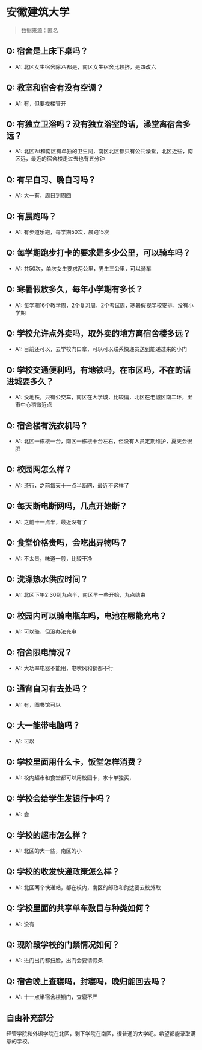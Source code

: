 # 安徽建筑大学

> 数据来源：匿名

## Q: 宿舍是上床下桌吗？

- A1: 北区女生宿舍除7#都是，南区女生宿舍比较挤，是四改六

## Q: 教室和宿舍有没有空调？

- A1: 有，但要找楼管开

## Q: 有独立卫浴吗？没有独立浴室的话，澡堂离宿舍多远？

- A1: 北区7#和南区有单独的卫生间，南区北区都只有公共澡堂，北区近些，南区远，最近的宿舍楼走过去也有五分钟

## Q: 有早自习、晚自习吗？

- A1: 大一有，周日到周四

## Q: 有晨跑吗？

- A1: 有步道乐跑，每学期50次，晨跑15次

## Q: 每学期跑步打卡的要求是多少公里，可以骑车吗？

- A1: 共50次，单次女生要求两公里，男生三公里，可以骑车

## Q: 寒暑假放多久，每年小学期有多长？

- A1: 每学期16个教学周，2个复习周，2个考试周，寒暑假视学校安排。没有小学期

## Q: 学校允许点外卖吗，取外卖的地方离宿舍楼多远？

- A1: 目前还可以，去学校门口拿，可以可以联系快递员送到能递过来的小门

## Q: 学校交通便利吗，有地铁吗，在市区吗，不在的话进城要多久？

- A1: 没地铁，只有公交车，南区在大学城，比较偏，北区在老城区南二环，里市中心稍微近点

## Q: 宿舍楼有洗衣机吗？

- A1: 北区一栋楼一台，南区一栋楼十台左右，但没有人员定期维护，夏天会很脏

## Q: 校园网怎么样？

- A1: 还行，之前每天十一点半断网，最近不这样了

## Q: 每天断电断网吗，几点开始断？

- A1: 之前十一点半，最近没有了

## Q: 食堂价格贵吗，会吃出异物吗？

- A1: 不太贵，味道一般，比较干净

## Q: 洗澡热水供应时间？

- A1: 北区下午2:30到九点半，南区早一些开始，九点结束

## Q: 校园内可以骑电瓶车吗，电池在哪能充电？

- A1: 可以骑，但没办法充电

## Q: 宿舍限电情况？

- A1: 大功率电器不能用，电吹风和锅都不行

## Q: 通宵自习有去处吗？

- A1: 有，图书馆可以

## Q: 大一能带电脑吗？

- A1: 可以

## Q: 学校里面用什么卡，饭堂怎样消费？

- A1: 校内超市和食堂都可以用校园卡，水卡单独买，

## Q: 学校会给学生发银行卡吗？

- A1: 会

## Q: 学校的超市怎么样？

- A1: 北区的大一些，南区的小

## Q: 学校的收发快递政策怎么样？

- A1: 北区两个快递站，都在校内，南区的邮政和韵达要去校外取

## Q: 学校里面的共享单车数目与种类如何？

- A1: 没有

## Q: 现阶段学校的门禁情况如何？

- A1: 进门出门都扫脸，出门会要请假条

## Q: 宿舍晚上查寝吗，封寝吗，晚归能回去吗？

- A1: 十一点半宿舍楼锁门，查寝不严

## 自由补充部分

经管学院和外语学院在北区，剩下学院在南区，很普通的大学吧。希望都能录取满意的学校。